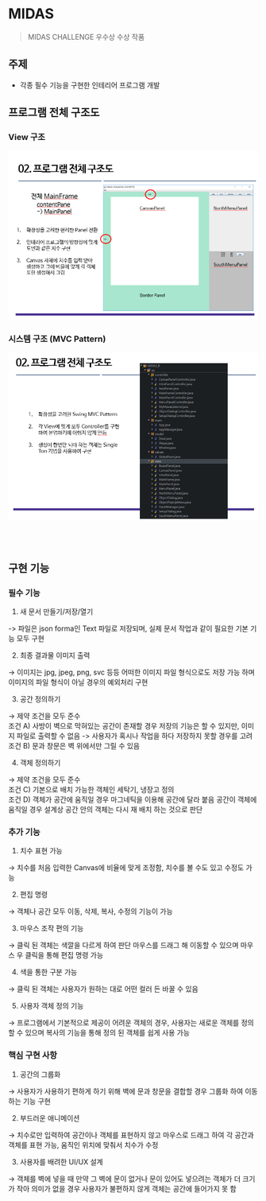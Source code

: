 # MIDAS

> MIDAS CHALLENGE 우수상 수상 작품

## 주제

* 각종 필수 기능을 구현한 인테리어 프로그램 개발

## 프로그램 전체 구조도

### View 구조

![MIDAS](./readme/view.PNG)

### 시스템 구조 (MVC Pattern)

![MIDAS](./readme/mvc.PNG)

<br/><br/>
## 구현 기능

### 필수 기능

1. 새 문서 만들기/저장/열기

->  파일은 json forma인 Text 파일로 저장되며, 실제 문서 작업과 같이 필요한 기본 기능 모두 구현

2. 최종 결과물 이미지 출력

→  이미지는 jpg, jpeg, png, svc 등등 어떠한 이미지 파일 형식으로도 저장 가능 하며 이미지의 파일 형식이 아닐 경우의 예외처리 구현


3. 공간 정의하기

→ 제약 조건을 모두 준수<br/>
  조건 A) 사방이 벽으로 막혀있는 공간이 존재할 경우 저장의 기능은 할 수 있지만, 이미지 파일로 출력할 수 없음  ->  사용자가 혹시나 작업을 하다 저장하지 못할 경우를 고려<br/>
  조건 B) 문과 창문은 벽 위에서만 그릴 수 있음


4. 객체 정의하기

→ 제약 조건을 모두 준수<br/>
  조건 C) 기본으로 배치 가능한 객체인 세탁기, 냉장고 정의<br/>
  조건 D) 객체가 공간에 움직일 경우 마그네틱을 이용해 공간에 달라 붙음
             공간이 객체에 움직일 경우 설계상 공간 안의 객체는 다시 재 배치 하는 것으로 판단

### 추가 기능

1. 치수 표현 가능

→  치수를 처음 입력한 Canvas에 비율에 맞게 조정함, 치수를 볼 수도 있고 수정도 가능

2. 편집 명령

→  객체나 공간 모두 이동, 삭제, 복사, 수정의 기능이 가능

3. 마우스 조작 편의 기능

→ 클릭 된 객체는 색깔을 다르게 하여 판단
     마우스를 드래그 해 이동할 수 있으며 마우스 우 클릭을 통해 편집 명령 가능

4. 색을 통한 구분 가능

→ 클릭 된 객체는 사용자가 원하는 대로 어떤 컬러 든 바꿀 수 있음

5. 사용자 객체 정의 기능

→ 프로그램에서 기본적으로 제공이 어려운 객체의 경우, 사용자는 새로운 객체를 정의할 수
    있으며 복사의 기능을 통해 정의 된 객체를 쉽게 사용 가능

### 핵심 구현 사항

1. 공간의 그룹화

→  사용자가 사용하기 편하게 하기 위해 벽에 문과 창문을 결합할 경우 그룹화 하여 이동 하는 기능 구현

2. 부드러운 애니메이션

→  치수로만 입력하여 공간이나 객체를 표현하지 않고 마우스로 드래그 하여 각 공간과 객체를 표현 가능, 움직인 위치에 맞춰서 치수가 수정

3. 사용자를 배려한 UI/UX 설계

→ 객체를 벽에 넣을 때 만약 그 벽에 문이 없거나 문이 있어도 넣으려는 객체가 더 크기가 작아 의미가 없을 경우 사용자가 불편하지 않게 객체는 공간에 들어가지 못 함
